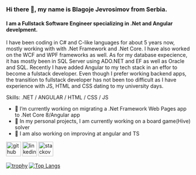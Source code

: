 ### Hi there 👋, my name is Blagoje Jevrosimov from Serbia.
#### I am a Fullstack Software Engineer specializing in .Net and Angular develpment.

I have been coding in C# and C-like languages for about 5 years now, mostly working with with .Net Framework and .Net Core. I have also worked on the WCF and WPF frameworks as well. As for my database expecience, it has mostly been in SQL Server using ADO.NET and EF as well as Oracle and SQL. Recently I have added Angular to my tech stack in an effor to become a fulstack developer. Even though I prefer working backend apps, the transition to fullstack developer has not been too difficult as I have experience with JS, HTML and CSS dating to my university days. 

Skills: .NET / ANGULAR / HTML / CSS / JS 


- 🔭 I’m currently working on migrating a .Net Framework Web Pages app to .Net Core 8/Angular app 
- 🔭 In my personal projects, I am currently working on a board game(Hive) solver
- 🌱 I am also working on improving at angular and TS


[<img src='https://cdn.jsdelivr.net/npm/simple-icons@3.0.1/icons/github.svg' alt='github' height='40'>](https://github.com/BlagojeJevrosimov)  [<img src='https://cdn.jsdelivr.net/npm/simple-icons@3.0.1/icons/linkedin.svg' alt='linkedin' height='40'>](https://www.linkedin.com/in/https://www.linkedin.com/in/blagoje-jevrosimov-14552b219//)  [<img src='https://cdn.jsdelivr.net/npm/simple-icons@3.0.1/icons/stackoverflow.svg' alt='stackoverflow' height='40'>](https://stackoverflow.com/users/https://stackoverflow.com/users/25742153/blagoje-jevrosimov)  

[![trophy](https://github-profile-trophy.vercel.app/?username=BlagojeJevrosimov)](https://github.com/ryo-ma/github-profile-trophy)
[![Top Langs](https://github-readme-stats.vercel.app/api/top-langs/?username=BlagojeJevrosimov)](https://github.com/anuraghazra/github-readme-stats)



